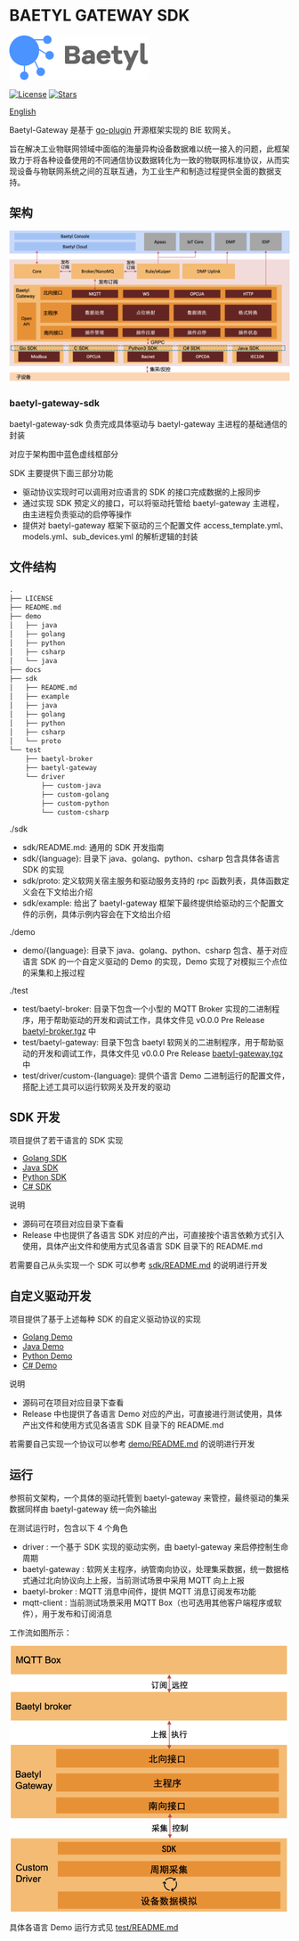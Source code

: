 # BAETYL GATEWAY SDK
[![Baetyl-logo](./docs/logo_with_name.png)](https://baetyl.io)

[![License](https://img.shields.io/github/license/baetyl/baetyl-gateway-sdk?color=blue)](LICENSE)
[![Stars](https://img.shields.io/github/stars/baetyl/baetyl-gateway-sdk?style=social)](Stars)

[English](./README.md)

Baetyl-Gateway 是基于 [go-plugin](https://github.com/hashicorp/go-plugin) 开源框架实现的 BIE 软网关。

旨在解决工业物联网领域中面临的海量异构设备数据难以统一接入的问题，此框架致力于将各种设备使用的不同通信协议数据转化为一致的物联网标准协议，从而实现设备与物联网系统之间的互联互通，为工业生产和制造过程提供全面的数据支持。

## 架构
![Baetyl-logo](./docs/baetyl-gateway.png)

### baetyl-gateway-sdk
baetyl-gateway-sdk 负责完成具体驱动与 baetyl-gateway 主进程的基础通信的封装

对应于架构图中蓝色虚线框部分

SDK 主要提供下面三部分功能
* 驱动协议实现时可以调用对应语言的 SDK 的接口完成数据的上报同步
* 通过实现 SDK 预定义的接口，可以将驱动托管给 baetyl-gateway 主进程，由主进程负责驱动的启停等操作
* 提供对 baetyl-gateway 框架下驱动的三个配置文件 access_template.yml、models.yml、sub_devices.yml 的解析逻辑的封装

## 文件结构
```
.
├── LICENSE
├── README.md
├── demo
│   ├── java
│   ├── golang
│   ├── python
│   ├── csharp
│   └── java
├── docs
├── sdk
│   ├── README.md
│   ├── example
│   ├── java
│   ├── golang
│   ├── python
│   ├── csharp
│   └── proto
└── test
    ├── baetyl-broker
    ├── baetyl-gateway
    └── driver
        ├── custom-java
        ├── custom-golang
        ├── custom-python
        └── custom-csharp
```
./sdk
* sdk/README.md: 通用的 SDK 开发指南  
* sdk/{language}: 目录下 java、golang、python、csharp 包含具体各语言 SDK 的实现
* sdk/proto: 定义软网关宿主服务和驱动服务支持的 rpc 函数列表，具体函数定义会在下文给出介绍
* sdk/example: 给出了 baetyl-gateway 框架下最终提供给驱动的三个配置文件的示例，具体示例内容会在下文给出介绍

./demo
* demo/{language}: 目录下 java、golang、python、csharp 包含、基于对应语言 SDK 的一个自定义驱动的 Demo 的实现，Demo 实现了对模拟三个点位的采集和上报过程

./test
* test/baetyl-broker: 目录下包含一个小型的 MQTT Broker 实现的二进制程序，用于帮助驱动的开发和调试工作，具体文件见 v0.0.0 Pre Release [baetyl-broker.tgz](https://github.com/baetyl/baetyl-gateway-sdk/releases/download/v0.0.0/baetyl-broker.tgz) 中
* test/baetyl-gateway: 目录下包含 baetyl 软网关的二进制程序，用于帮助驱动的开发和调试工作，具体文件见 v0.0.0 Pre Release [baetyl-gateway.tgz](https://github.com/baetyl/baetyl-gateway-sdk/releases/download/v0.0.0/baetyl-gateway.tgz) 中
* test/driver/custom-{language}: 提供个语言 Demo 二进制运行的配置文件，搭配上述工具可以运行软网关及开发的驱动

## SDK 开发
项目提供了若干语言的 SDK 实现

* [Golang SDK](./sdk/golang)
* [Java SDK](./sdk/java)
* [Python SDK](./sdk/python)
* [C# SDK](./sdk/csharp)

说明

* 源码可在项目对应目录下查看
* Release 中也提供了各语言 SDK 对应的产出，可直接按个语言依赖方式引入使用，具体产出文件和使用方式见各语言 SDK 目录下的 README.md

若需要自己从头实现一个 SDK 可以参考 [sdk/README.md](./sdk/README.md) 的说明进行开发

## 自定义驱动开发
项目提供了基于上述每种 SDK 的自定义驱动协议的实现

* [Golang Demo](./demo/golang)
* [Java Demo](./demo/java)
* [Python Demo](./demo/python)
* [C# Demo](./demo/csharp)

说明

* 源码可在项目对应目录下查看
* Release 中也提供了各语言 Demo 对应的产出，可直接进行测试使用，具体产出文件和使用方式见各语言 SDK 目录下的 README.md

若需要自己实现一个协议可以参考 [demo/README.md](./demo/README.md) 的说明进行开发

## 运行
参照前文架构，一个具体的驱动托管到 baetyl-gateway 来管控，最终驱动的集采数据同样由 baetyl-gateway 统一向外输出

在测试运行时，包含以下 4 个角色

* driver : 一个基于 SDK 实现的驱动实例，由 baetyl-gateway 来启停控制生命周期
* baetyl-gateway : 软网关主程序，纳管南向协议，处理集采数据，统一数据格式通过北向协议向上上报，当前测试场景中采用 MQTT 向上上报
* baetyl-broker : MQTT 消息中间件，提供 MQTT 消息订阅发布功能
* mqtt-client : 当前测试场景采用 MQTT Box（也可选用其他客户端程序或软件），用于发布和订阅消息

工作流如图所示：

<img src="./docs/collection_workflow.png" width="500" alt="workflow">

具体各语言 Demo 运行方式见 [test/README.md](./test/README.md)

